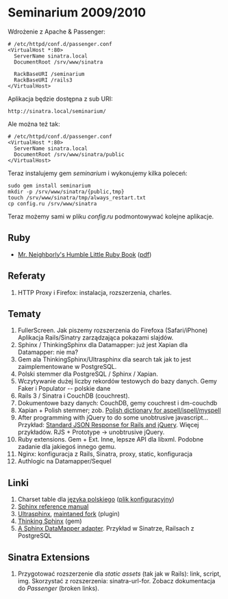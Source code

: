 # Seminarium 2009/2010

Wdrożenie z Apache &amp; Passenger:

    # /etc/httpd/conf.d/passenger.conf
    <VirtualHost *:80>
      ServerName sinatra.local
      DocumentRoot /srv/www/sinatra
    
      RackBaseURI /seminarium
      RackBaseURI /rails3
    </VirtualHost>

Aplikacja będzie dostępna z sub URI:

    http://sinatra.local/seminarium/

Ale można też tak:

    # /etc/httpd/conf.d/passenger.conf
    <VirtualHost *:80>
      ServerName sinatra.local
      DocumentRoot /srv/www/sinatra/public
    </VirtualHost>

Teraz instalujemy gem *seminarium* i wykonujemy kilka poleceń:

    sudo gem install seminarium
    mkdir -p /srv/www/sinatra/{public,tmp}
    touch /srv/www/sinatra/tmp/always_restart.txt
    cp config.ru /srv/www/sinatra

Teraz możemy sami w pliku *config.ru* podmontowywać kolejne aplikacje.

 
## Ruby

* [Mr. Neighborly's Humble Little 
  Ruby Book](http://www.humblelittlerubybook.com/book/html/index.html)
  \([pdf](http://www.humblelittlerubybook.com/book/hlrb.pdf)\)


## Referaty

1. HTTP Proxy i Firefox: instalacja, rozszerzenia, charles.


## Tematy

1. FullerScreen. Jak piszemy rozszerzenia do Firefoxa (Safari/iPhone)
   Aplikacja Rails/Sinatry zarządzająca pokazami slajdów.
1. Sphinx / ThinkingSphinx dla Datamapper: już jest
   Xapian dla Datamapper: nie ma?
1. Gem ala ThinkingSphinx/Ultrasphinx dla search tak
   jak to jest zaimplementowane w PostgreSQL.
1. Polski stemmer dla PostgreSQL / Sphinx / Xapian.
1. Wczytywanie dużej liczby rekordów testowych do bazy danych.
   Gemy Faker i Populator -- polskie dane
1. Rails 3 / Sinatra i CouchDB (couchrest).
1. Dokumentowe bazy danych: CouchDB, gemy couchrest i dm-couchdb
1. Xapian + Polish stemmer; 
   zob. [Polish dictionary for aspell/ispell/myspell](http://www.sjp.pl/slownik/en/)
1. After programming with jQuery to do some unobtrusive javascript…
   Przykład: [Standard JSON Response for Rails and 
   jQuery](http://paydrotalks.com/posts/45-standard-json-response-for-rails-and-jquery).
   Więcej przykładów. RJS + Prototype → unobtrusive jQuery.
1. Ruby extensions. Gem + Ext. Inne, lepsze API dla libxml.
   Podobne zadanie dla jakiegoś innego gemu.
1. Nginx: konfiguracja z Rails, Sinatra, proxy, static, konfiguracja
1. Authlogic na Datamapper/Sequel


## Linki

1. Charset table dla 
   [języka polskiego](http://sphinxsearch.com/wiki/doku.php?id=charset_tables#polish)
   \([plik konfiguracyjny](http://pastie.org/481846)\)
2. [Sphinx reference manual](http://www.sphinxsearch.com/docs/current.html)
3. [Ultrasphinx](http://github.com/fauna/ultrasphinx/),
   [maintaned fork](http://github.com/DrMark/ultrasphinx/) (plugin)
4. [Thinking Sphinx](http://github.com/freelancing-god/thinking-sphinx/) (gem)
5. [A Sphinx DataMapper adapter](http://github.com/shanna/dm-sphinx-adapter/).
   Przykład w Sinatrze, Railsach z PostgreSQL


## Sinatra Extensions

1. Przygotować rozszerzenie dla *static assets* (tak jak w Rails): 
   link, script, img. Skorzystać z rozszerzenia: sinatra-url-for.
   Zobacz dokumentacja do *Passenger* (broken links).
